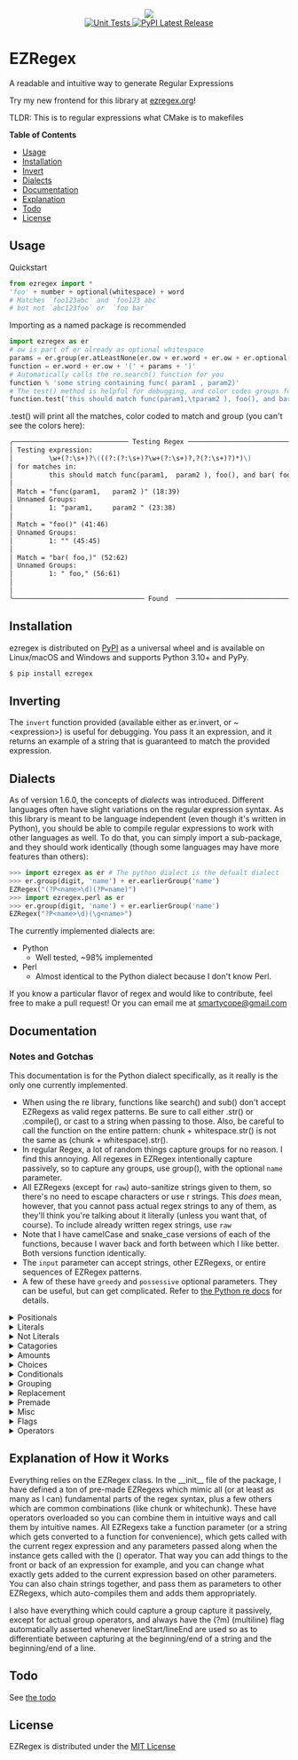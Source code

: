 <div align="center">
  <img src="https://ezregex.org/favicon.png"><br>
<!-- </div> -->

<!-- ![EZRegex](https://ezregex.org/favicon.png) -->
<!-- [![Unit Tests](https://github.com/smartycope/ezregex/actions/workflows/unit-tests.yml/badge.svg)](https://github.com/smartycope/ezregex/actions/workflows/unit-tests.yml)  -->
<!-- [![PyPI Latest Release](https://img.shields.io/pypi/v/ezregex.svg)](https://pypi.org/project/ezregex/) -->


<!-- <p align="center"> -->
  <a href="https://github.com/smartycope/ezregex/actions/workflows/unit-tests.yml">
    <img src="https://github.com/smartycope/ezregex/actions/workflows/unit-tests.yml/badge.svg" alt="Unit Tests">
  </a>
  <a href="https://pypi.org/project/ezregex/">
    <img src="https://img.shields.io/pypi/v/ezregex.svg" alt="PyPI Latest Release">
  </a>
</div>



# EZRegex
A readable and intuitive way to generate Regular Expressions

Try my new frontend for this library at [ezregex.org](https://ezregex.org/)!

TLDR: This is to regular expressions what CMake is to makefiles

**Table of Contents**
* [Usage](#usage)
* [Installation](#installation)
* [Invert](#inverting)
* [Dialects](#dialects)
* [Documentation](#documentation)
* [Explanation](#explanation-of-how-it-works)
* [Todo](#todo)
* [License](#license)

## Usage

Quickstart
```python
from ezregex import *
'foo' + number + optional(whitespace) + word
# Matches `foo123abc` and `foo123 abc`
# but not `abc123foo` or  `foo bar`
```

Importing as a named package is recommended
```python
import ezregex as er
# ow is part of er already as optional whitespace
params = er.group(er.atLeastNone(er.ow + er.word + er.ow + er.optional(',') + er.ow))
function = er.word + er.ow + '(' + params + ')'
# Automatically calls the re.search() function for you
function % 'some string containing func( param1 , param2)'
# The test() method is helpful for debugging, and color codes groups for you
function.test('this should match func(param1,\tparam2 ), foo(), and bar( foo,)')
```
.test() will print all the matches, color coded to match and group (you can't see the colors here):
```markdown
╭───────────────────────────── Testing Regex ──────────────────────────────╮
│ Testing expression:                                                      │
│         \w+(?:\s+)?\(((?:(?:\s+)?\w+(?:\s+)?,?(?:\s+)?)*)\)              │
│ for matches in:                                                          │
│         this should match func(param1,  param2 ), foo(), and bar( foo,)  │
│                                                                          │
│ Match = "func(param1,   param2 )" (18:39)                                │
│ Unnamed Groups:                                                          │
│         1: "param1,     param2 " (23:38)                                 │
│                                                                          │
│ Match = "foo()" (41:46)                                                  │
│ Unnamed Groups:                                                          │
│         1: "" (45:45)                                                    │
│                                                                          │
│ Match = "bar( foo,)" (52:62)                                             │
│ Unnamed Groups:                                                          │
│         1: " foo," (56:61)                                               │
│                                                                          │
│                                                                          │
╰───────────────────────────────── Found  ─────────────────────────────────╯
```


## Installation
ezregex is distributed on [PyPI](https://pypi.org) as a universal
wheel and is available on Linux/macOS and Windows and supports
Python 3.10+ and PyPy.

```bash
$ pip install ezregex
```

## Inverting
The `invert` function provided (available either as er.invert, or ~\<expression\>) is useful for debugging. You pass it an expression, and it returns an example of a string that is guaranteed to match the provided expression.


## Dialects
As of version 1.6.0, the concepts of *dialects* was introduced. Different languages often have slight variations on the regular expression syntax. As this library is meant to be language independent (even though it's written in Python), you should be able to compile regular expressions to work with other languages as well. To do that, you can simply import a sub-package, and they should work identically (though some languages may have more features than others):
```python
>>> import ezregex as er # The python dialect is the defualt dialect
>>> er.group(digit, 'name') + er.earlierGroup('name')
EZRegex("(?P<name>\d)(?P=name)")
>>> import ezregex.perl as er
>>> er.group(digit, 'name') + er.earlierGroup('name')
EZRegex("?P<name>\d)(\g<name>")
```
The currently implemented dialects are:
- Python
    - Well tested, ~98% implemented
- Perl
    - Almost identical to the Python dialect because I don't know Perl.

If you know a particular flavor of regex and would like to contribute, feel free to make a pull request! Or you can email me at smartycope@gmail.com


## Documentation
### Notes and Gotchas
This documentation is for the Python dialect specifically, as it really is the only one currently implemented.
- When using the re library, functions like search() and sub() don't accept EZRegexs as valid regex patterns. Be sure to call either .str() or .compile(), or cast to a string when passing to those. Also, be careful to call the function on the entire pattern: chunk + whitespace.str() is not the same as (chunk + whitespace).str().
- In regular Regex, a lot of random things capture groups for no reason. I find this annoying. All regexes in EZRegex intentionally capture passively, so to capture any groups, use group(), with the optional `name` parameter.
- All EZRegexs (except for `raw`) auto-sanitize strings given to them, so there's no need to escape characters or use r strings. This *does* mean, however, that you cannot pass actual regex strings to any of them, as they'll think you're talking about it literally (unless you want that, of course). To include already written regex strings, use `raw`
- Note that I have camelCase and snake_case versions of each of the functions, because I waver back and forth between which I like better. Both versions function identically.
- The `input` parameter can accept strings, other EZRegexs, or entire sequences of EZRegex patterns.
- A few of these have `greedy` and `possessive` optional parameters. They can be useful, but can get complicated. Refer to [the Python re docs](https://docs.python.org/3/library/re.html) for details.
<!-- Start of generated docs -->
<details>
	<summary>Positionals</summary>

#### These differentiate the *string* starting with a sequence, and a *line* starting with a sequence. Do note that the start of the string is also the start of a line. These can also be called without parameters to denote the start/end of a string/line without something specific having to be next to it.
- stringStart
- stringEnd
- lineStart
- lineEnd
- wordBoundary
	- Matches the boundary of a word, i.e. the empty space between a word character and not a word character, or the end of a string.
- notWordBoundary
	- The opposite of `wordBoundary`

</details>

<details>
	<summary>Literals</summary>

- tab
- space
- spaceOrTab
- newline
- carriageReturn
- quote
	- Matches ', ", and `
- verticalTab
- formFeed
- comma
- period
- underscore

</details>

<details>
	<summary>Not Literals</summary>

- notWhitespace
- notDigit
- notWord

</details>

<details>
	<summary>Catagories</summary>

- whitespace
- whitechunk
	- A "chunk" of whitespace. Just any amount of whitespace together
- digit
- letter
	- Matches just a letter -- not numbers or _ like wordChar.
- number
	- Matches multiple digits next to each other. Does not match negatives or decimals
- word
- wordChar
	- Matches just a single "word character", defined as any letter, number, or _
- anything
	- Matches any single character, except a newline. To also match a newline, use literallyAnything
- chunk
	- A "chunk": Any clump of characters up until the next newline
- uppercase
- lowercase
- hexDigit
- octDigit
- punctuation
	- Matches punctuation. In the Python dialect, there isn't a built-in method of doing this, so I probably forgot a bunch of them.
- controller
	- Matches a metadata ASCII characters
- printable
	- Matches printable ASCII characters
- printableAndSpace
- alphaNum
- unicode
	- Matches a unicode character by name
- anyBetween(char, and_char)
	- Match any char between `char` and `and_char`, using the ASCII table for reference

</details>

<details>
	<summary>Amounts</summary>

- matchMax(input)
	- Match as many of `input` in the string as you can. This is equivelent to using the unary + operator.
    If `input` is not provided, it works on the previous regex pattern. That's not recommended for
    clarity's sake though
- amt(num, input)
	- Match `num` amount of `input` in the string
- moreThan(min, input)
	- Match more than `min` sequences of `input` in the string
- matchRange(min, max, input, greedy=True, possessive=False)
	-  Match between `min` and `max` sequences of `input` in the string. This also accepts `greedy` and `possessive` parameters
        Max can be an empty string to indicate no maximum
        greedy means it will try to match as many repititions as possible
        non-greedy will try to match as few repititions as possible
        possessive means it won't backtrack to try to find any repitions
        see https://docs.python.org/3/library/re.html for more help
    
- atLeast(min, input)
	- Match at least `min` sequences of `input` in the string
- atMost(max, input)
	- Match at most `max` instances of `input` in the string
- atLeastOne(input, greedy=True, possessive=False)
	-  Match at least one of `input` in the string. This also accepts `greedy` and `possessive` parameters
        greedy means it will try to match as many repititions as possible
        non-greedy will try to match as few repititions as possible
        possessive means it won't backtrack to try to find any repitions
        see https://docs.python.org/3/library/re.html for more help
    
- atLeastNone(input, greedy=True, possessive=False)
	-  Match 0 or more sequences of `input`. This also accepts `greedy` and `possessive` parameters
        greedy means it will try to match as many repititions as possible
        non-greedy will try to match as few repititions as possible
        possessive means it won't backtrack to try to find any repitions
        see https://docs.python.org/3/library/re.html for more help
    

</details>

<details>
	<summary>Choices</summary>

- optional(input, greedy=True, possessive=False)
	-  Match `input` if it's there. This also accepts `greedy` and `possessive` parameters
        greedy means it will try to match as many repititions as possible
        non-greedy will try to match as few repititions as possible
        possessive means it won't backtrack to try to find any repitions
        see https://docs.python.org/3/library/re.html for more help
    
- either(input, or_input)
- oneOf(*inputs, chars=None, split=None)
	-  Match any of the given `inputs`. Note that `inputs` can be multiple parameters,
        or a single string. Can also accept parameters chars and split. If char is set
        to True, then `inputs` must only be a single string, it interprets `inputs`
        as characters, and splits it up to find any of the chars in the string. If
        split is set to true, it forces the ?(...) regex syntax instead of the [...]
        syntax. It should act the same way, but your output regex will look different.
        By default, it just optimizes it for you.
    
- anyCharExcept(*inputs)
	- This matches any char that is NOT in `inputs`. `inputs` can be multiple parameters, or a single string of chars to split.
- anyExcept(input, type='.*')
	-  Matches anything other than `input`, which must be a single string or
    EZRegex chain, **not** a list. Also optionally accepts the `type` parameter,
    which works like this: "Match any `type` other than `input`". For example,
    "match any word which is not foo". Do note that this function is new, and
    I'm still working out the kinks.

</details>

<details>
	<summary>Conditionals</summary>

- ifFollowedBy(input)
	-  Matches the pattern if it has `input` coming after it. Can only be used once in a given pattern,
        as it only applies to the end 
- ifNotFollowedBy(input)
	-  Matches the pattern if it does **not** have `input` coming after it. Can only be used once in
        a given pattern, as it only applies to the end 
- ifPrecededBy(input)
	-  Matches the pattern if it has `input` coming before it. Can only be used once in a given pattern,
        as it only applies to the beginning 
- ifNotPrecededBy(input)
	-  Matches the pattern if it does **not** have `input` coming before it. Can only be used once
        in a given pattern, as it only applies to the beginning 
- ifEnclosedWith(open, stuff, close=None)
	-  Matches if the string has `open`, then `stuff`, then `close`, but only "matches"
        stuff. Just a convenience combination of ifProceededBy and ifPreceededBy.
    

</details>

<details>
	<summary>Grouping</summary>

- group(input, name: str = None)
	- Causes `input` to be captured as an unnamed group. Only useful when replacing regexs
- earlierGroup(num_or_name)
	-  Matches whatever the group referenced by `num_or_name` matched earlier. Must be *after* a
    group which would match `num_or_name`. 
- ifExists(num_or_name, does, doesnt=None)
	-  Matches `does` if the group `num_or_name` exists, otherwise it matches `doesnt` 
- passiveGroup(input)
	- As all regexs in EZRegex capture passively, this is entirely useless. But if you really want to, here it is
- namedGroup(name, input)
	- Causes `input` to be captured as a named group, with the name `name`. Only useful when replacing regexs

</details>

<details>
	<summary>Replacement</summary>

#### In the intrest of "I don't want to think about any syntax at all", I have included replace members. Do note that they are not interoperable with the other EZRegexs, and can only be used with other strings and each other.
- rgroup(num_or_name)
	-  Puts in its place the group specified, either by group number (for unnamed
        groups) or group name (for named groups). Named groups are also counted by
        number, I'm pretty sure. Groups are numbered starting from 1.
- replaceEntire
	- Puts in its place the entire match

</details>

<details>
	<summary>Premade</summary>

#### These are some useful combinations that may be commonly used. They are not as stable, and may be changed and added to in later versions to make them more accurate
- literallyAnything
	- *Any* character, include newline
- signed
	- a signed number, including 123, -123, and +123
- unsigned
	- Same as number. Will not match +123
- plain_float
	- Will match 123.45 and 123.
- full_float
	- Will match plain_float as well as things like 1.23e-10 and 1.23e+10
- int_or_float
- ow
	- "Optional Whitechunk"
- email
	- Matches an email

</details>

<details>
	<summary>Misc</summary>

- literal(input)
	- This is a redundant function. You should always be able to use `... + 'stuff'` just as easily as `... + literal('stuff')`
- isExactly(input)
	- This matches the string if and only if the entire string is exactly equal to `input`
- raw(regex)
	-  If you already have some regular regex written, and you want to incorperate
        it, this will allow you to include it without sanatizing all the backslaches
        and such, which all the other EZRegexs do automatically.

</details>

<details>
	<summary>Flags</summary>

#### These shadow python regex flags, and can just as easily be specified directly to the re library instead. They're provided here for compatibility with other regex dialects. See https://docs.python.org/3/library/re.html#flags for details
- ASCII
- DOTALL
- IGNORECASE
- LOCALE
- MULTILINE
- UNICODE

</details>

<details>
	<summary>Operators</summary>

- `+`, `<<`, `>>`
	- These all do the same thing: combine expressions
- `*`
	- Multiplies an expression a number of times. `expr * 3` is equivelent to `expr + expr + expr`. Can also be used like `expr * ...` is equivalent to `anyAmt(expr)`
- `+`
	- A unary + operator acts exactly as a match_max() does, or, if you're familiar with regex syntax, the + operator
- `[]`
	- expr[2, 3] is equivalent to `match_range(2, 3, expr)`
	- expr[2, ...] or expr[2,] is equivalent to `at_least(2, expr)`
	- expr[... , 2] is equivalent to `at_most(2, expr)`
	- expr[...] or expr[0, ...] is equivelent to `at_least_0(expr)`
	- expr[1, ...] is equivalent to `at_least_1(expr)`
- `&`
	- Coming soon! This will work like the + operator, but they can be out of order. Like an and operation.
- `|`
	- Coming soon! This will work like an or operation, which will work just like anyOf()
<!-- End of generated docs -->
- `%`
    - This automatically calls re.search() for you and returns the match object (or None). Use like this: `(digit * 2) % '99 beers on the wall'`
- `~`
    - This inverts the expression. This is equivalent to calling the .invert() method
</details>



## Explanation of How it Works
Everything relies on the EZRegex class. In the \_\_init\_\_ file of the package, I have defined a ton of pre-made EZRegexs which mimic all (or at least as many as I can) fundamental parts of the regex syntax, plus a few others which are common combinations (like chunk or whitechunk). These have operators overloaded so you can combine them in intuitive ways and call them by intuitive names. All EZRegexs take a function parameter (or a string which gets converted to a function for convenience), which gets called with the current regex expression and any parameters passed along when the instance gets called with the () operator. That way you can add things to the front or back of an expression for example, and you can change what exactly gets added to the current expression based on other parameters. You can also chain strings together, and pass them as parameters to other EZRegexs, which auto-compiles them and adds them appropriately.

I also have everything which could capture a group capture it passively, except for actual group operators, and always have the (?m) (multiline) flag automatically asserted whenever lineStart/lineEnd are used so as to differentiate between capturing at the beginning/end of a string and the beginning/end of a line.

## Todo
See [the todo](todo.txt)

## License
EZRegex is distributed under the [MIT License](https://choosealicense.com/licenses/mit)

